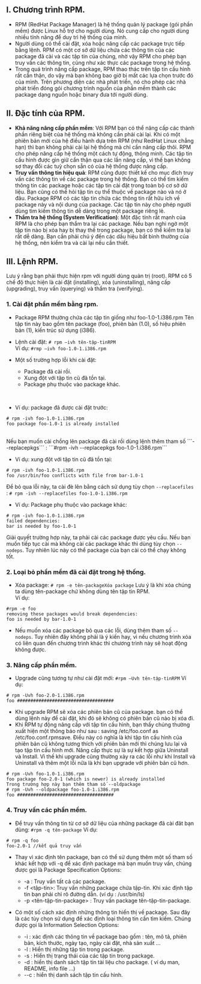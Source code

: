 ## I. Chương trình RPM.
- RPM (RedHat Package Manager) là hệ thống quản lý package (gói phần mềm) được Linux hỗ trợ cho người dùng. Nó cung cấp cho người dùng nhiều tính năng để duy trì hệ thống của mình.
- Người dùng có thể cài đặt, xóa hoặc nâng cấp các package trực tiếp bằng lệnh. RPM có một cơ sở dữ liệu chứa các thông tin của các package đã cài và các tập tin của chúng, nhờ vậy RPM cho phép bạn truy vấn các thông tin, cũng như xác thực các package trong hệ thống.
- Trong quá trình nâng cấp package, RPM thao thác trên tập tin cấu hình rất cẩn thận, do vậy mà bạn không bao giờ bị mất các lựa chọn trước đó của mình. Trên phương diện các nhà phát triển, nó cho phép các nhà phát triển đóng gói chương trình nguồn của phần mềm thành các package
dạng nguồn hoặc binary đưa tới người dùng.

## II. Đặc tính của RPM.
- **Khả năng nâng cấp phần mềm**: Với RPM bạn có thể nâng cấp các thành phần riêng biệt của hệ thống mà không cần phải cài lại. Khi có một phiên bản mới của hệ điều hành dựa trên
RPM (như RedHat Linux chẳng hạn) thì bạn không phải cài lại hệ thống mà chỉ cần nâng cấp
thôi. RPM cho phép nâng cấp hệ thống một cách tự động, thông minh. Các tập tin cấu hình
được gìn giữ cẩn thận qua các lần nâng cấp, vì thế bạn không sợ thay đổi các tuỳ chọn sẵn
có của hệ thống được nâng cấp.
- **Truy vấn thông tin hiệu quả**: RPM cũng được thiết kế cho mục đích truy vấn các thông tin
về các package trong hệ thống. Bạn có thể tìm kiếm thông tin các package hoặc các tập tin
cài đặt trong toàn bộ cơ sở dữ liệu. Bạn cũng có thể hỏi tập tin cụ thể thuộc về package nào
và nó ở đâu. Package RPM có các tập tin chứa các thông tin rất hữu ích về package này và
nội dung của package. Các tập tin này cho phép người dùng tìm kiếm thông tin dễ dàng
trong một package riêng lẻ.
- **Thẩm tra hệ thống (System Verification)**: Một đặc tính rất mạnh của RPM là cho phép bạn
thẩm tra lại các package. Nếu bạn nghi ngờ một tập tin nào bị xóa hay bị thay thế trong
package, bạn có thể kiểm tra lại rất dễ dàng. Bạn cần phải chú ý đến các dấu hiệu bất bình
thường của hệ thống, nên kiểm tra và cài lại nếu cần thiết.


## III. Lệnh RPM.
Lưu ý rằng bạn phải thực hiện rpm với người dùng quản trị (root). RPM có 5 chế độ thực hiện là
cài đặt (installing), xóa (uninstalling), nâng cấp (upgrading), truy vấn (querying) và thẩm tra
(verifying).

### 1. Cài đặt phần mềm bằng rpm.
- Package RPM thường chứa các tập tin giống như foo-1.0-1.i386.rpm Tên tập tin này bao gồm tên
package (foo), phiên bản (1.0), số hiệu phiên bản (1), kiến trúc sử dụng (i386).

- Lệnh cài đặt: ```# rpm –ivh tên-tập-tinRPM```   <br/>
  Ví dụ: ```#rmp –ivh foo-1.0-1.i386.rpm```
  
- Một số trường hợp lỗi khi cài đặt:
  + Package đã cài rồi.
  + Xung đột với tập tin cũ đã tồn tại.
  + Package phụ thuộc vào package khác.
<br/>

- Ví dụ: package đã được cài đặt trước:
```
# rpm -ivh foo-1.0-1.i386.rpm
foo package foo-1.0-1 is already installed
```
<br/>
Nếu bạn muốn cài chồng lên package đã cài rồi dùng lệnh thêm tham số ```--replacepkgs``` : ```#rpm -ivh --replacepkgs foo-1.0-1.i386.rpm```

- Ví dụ: xung đột với tập tin cũ đã tồn tại:
```
# rpm -ivh foo-1.0-1.i386.rpm
foo /usr/bin/foo conflicts with file from bar-1.0-1
```
Để bỏ qua lỗi này, ta cài đè lên bằng cách sử dụng tùy chọn ```--replacefiles``` : ```# rpm -ivh --replacefiles foo-1.0-1.i386.rpm```

- Ví dụ: Package phụ thuộc vào package khác:
```
# rpm -ivh foo-1.0-1.i386.rpm
failed dependencies:
bar is needed by foo-1.0-1
```
Giải quyết trường hợp này, ta phải cài các package được yêu cầu. Nếu bạn muốn tiếp tục cài
mà không cài các package khác thì dùng tùy chọn ```--nodeps```. Tuy nhiên lúc này có thể package
của bạn cài có thể chạy không tốt.

### 2. Loại bỏ phần mềm đã cài đặt trong hệ thống.
- Xóa package: ```# rpm -e tên-packageXóa package```
Lưu ý là khi xóa chúng ta dùng tên-package chứ không dùng tên tập tin RPM. <br/>
Ví dụ:
```
#rpm -e foo
removing these packages would break dependencies:
foo is needed by bar-1.0-1
```
- Nếu muốn xóa các package bỏ qua các lỗi, dùng thêm tham số ```--nodeps```. Tuy nhiên đây
không phải là ý kiến hay, vì nếu chương trình xóa có liên quan đến chương trình khác thì
chương trình này sẽ hoạt động không được.

### 3. Nâng cấp phần mềm.
- Upgrade cũng tương tự như cài đặt mới: ```#rpm –Uvh tên-tập-tinRPM```
Ví dụ:
```
# rpm -Uvh foo-2.0-1.i386.rpm
foo ####################################
```
- Khi upgrade RPM sẽ xóa các phiên bản cũ của package. bạn có thể dùng lệnh này để cài đặt, khi
đó sẽ không có phiên bản cũ nào bị xóa đi.
- Khi RPM tự động nâng cấp với tập tin cấu hình, bạn thấy chúng thường xuất hiện một thông báo
như sau : saving /etc/foo.conf as /etc/foo.conf.rpmsave. Điều này có nghĩa là khi tập tin cấu hình
của phiên bản cũ không tương thích với phiên bản mới thì chúng lưu lại và tạo tập tin cấu hình
mới. Nâng cấp thực sự là sự kết hợp giữa Uninstall và Install. Vì thế khi upgrade cũng thường
xảy ra các lỗi như khi Install và Uninstall và thêm một lỗi nữa là khi bạn upgrade với phiên bản cũ
hơn.
```
# rpm -Uvh foo-1.0-1.i386.rpm
foo package foo-2.0-1 (which is newer) is already installed
Trong trường hợp này bạn thêm tham số --oldpackage
# rpm -Uvh --oldpackage foo-1.0-1.i386.rpm
foo ####################################
```

### 4. Truy vấn các phần mềm.
- Để truy vấn thông tin từ cơ sở dữ liệu của những package đã cài đăt bạn dùng: ```#rpm -q tên-package```
Ví dụ:
```
# rpm -q foo
foo-2.0-1 //kết quả truy vấn
```

- Thay vì xác định tên package, bạn có thể sử dụng thêm một số tham số khác kết hợp với -q để
xác định package mà bạn muốn truy vấn, chúng được gọi là Package Specification Options:
  + -a : Truy vấn tất cả các package.
  + -f <tập-tin>: Truy vấn những package chứa tập-tin. Khi xác định tập tin bạn phải chỉ rõ
đường dẫn. (ví dụ : /usr/bin/ls)
  + -p <tên-tập-tin-package> : Truy vấn package tên-tập-tin-package.

- Có một số cách xác định những thông tin hiển thị về package. Sau đây là các tùy chọn sử dụng
để xác định loại thông tin cần tìm kiếm. Chúng được gọi là Information Selection Options:
  + -i : xác định các thông tin về package bao gồm : tên, mô tả, phiên bản, kích thước,
ngày tạo, ngày cài đặt, nhà sản xuất ...
  + -l : Hiển thị những tập tin trong package.
  + -s : Hiển thị trạng thái của các tập tin trong package.
  + -d : hiển thị danh sách tập tin tài liệu cho package. ( ví dụ man, README, info file ...)
  + --c : hiển thị danh sách tập tin cấu hình.
